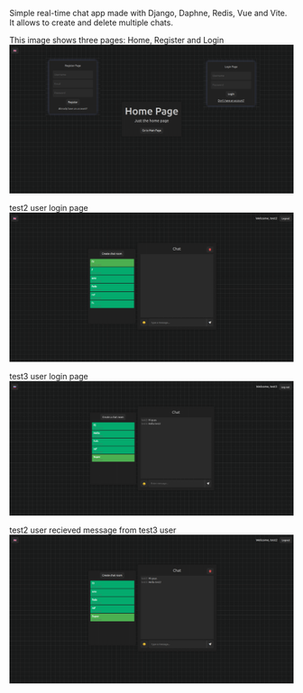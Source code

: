 Simple real-time chat app made with Django, Daphne, Redis, Vue and Vite. It allows to create and delete multiple chats.

This image shows three pages:  Home, Register and Login
![Home, Register and Login](images/Chat1_1.png)

test2 user login page
![test2 user](images/Chat2.png)

test3 user login page
![test3 user](images/Chat3.png)

test2 user recieved message from test3 user
![Testt user recieved](images/Chat4.png)
